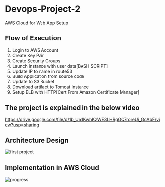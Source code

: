 # Devops-Project-2
AWS Cloud for Web App Setup

## Flow of Execution
1. Login to AWS Account
2. Create Key Pair
3. Create Security Groups
4. Launch instance with user data[BASH SCRIPT]
5. Update IP to name in route53
6. Build Application from source code
7. Update to S3 Bucket
8. Download artifact to Tomcat Instance
9. Setup ELB with HTTP[Cert From Amazon Certificate Manager]

## The project is explained in the below video 
https://drive.google.com/file/d/1b_UmlKwhKzWE3LHRgGQ7roreUj_GcAbF/view?usp=sharing


## Architecture Design
![first project](https://user-images.githubusercontent.com/72429244/230757897-6f307cff-167f-47c9-ad35-6a5f79fe8004.png)

## Implementation in AWS Cloud
![progress](https://user-images.githubusercontent.com/72429244/230757909-156d005c-2e9a-448e-ba8d-2d6f3e8c95bb.png)
